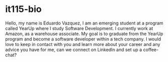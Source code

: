 # it115-bio

<p>
  Hello, my name is Eduardo Vazquez, I am an emerging student at a program called YearUp where I study Software Development. I currently work at Amazon, as a warehouse associate. My goal is to graduate from the YearUp program and become a software developer within a tech company.  I would love to keep in contact with you and learn more about your career and any advice you have for me, can we connect on LinkedIn and set up a coffee-chat?  
</p>
